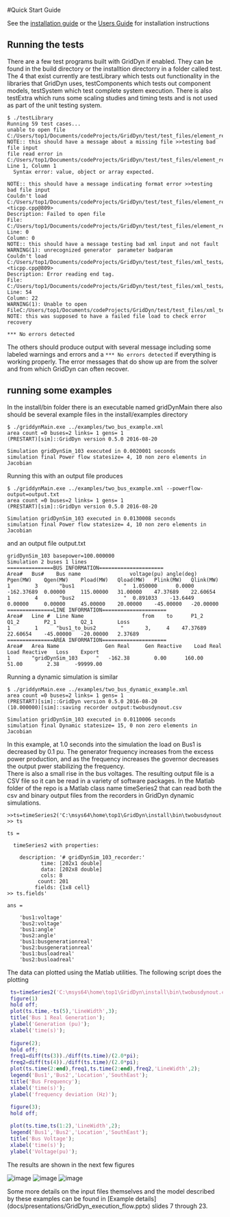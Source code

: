 #Quick Start Guide

See the [installation guide](installation.md) or the [Users Guide](docs/manuals/GridDynUserManual.pdf) for installation instructions

## Running the tests
There are a few test programs built with GridDyn if enabled. They can be found in the build directory or the installtion directorry in a folder called test.  The 4 that exist currently
are testLibrary which tests out functionality in the libraries that GridDyn uses,  testComponents which tests out component models, testSystem which test complete system execution.
There is also testExtra which runs some scaling studies and timing tests and is not used as part of the unit testing system.  

```
$ ./testLibrary
Running 59 test cases...
unable to open file C:/Users/top1/Documents/codeProjects/GridDyn/test/test_files/element_reader_tests/xmlElementReader_missing_file.xml
NOTE:: this should have a message about a missing file >>testing bad file input
file read error in C:/Users/top1/Documents/codeProjects/GridDyn/test/test_files/element_reader_tests/xmlElementReader_test2.xml::* Line 1, Column 1
  Syntax error: value, object or array expected.

NOTE:: this should have a message indicating format error >>testing bad file input
Couldn't load C:/Users/top1/Documents/codeProjects/GridDyn/test/test_files/element_reader_tests/xmlElementReader_testbbad.xml <ticpp.cpp@809>
Description: Failed to open file
File: C:/Users/top1/Documents/codeProjects/GridDyn/test/test_files/element_reader_tests/xmlElementReader_testbbad.xml
Line: 0
Column: 0
NOTE:: this should have a message testing bad xml input and not fault
WARNING(1): unrecognized generator  parameter badparam
Couldn't load C:/Users/top1/Documents/codeProjects/GridDyn/test/test_files/xml_tests/test_bad_xml.xml <ticpp.cpp@809>
Description: Error reading end tag.
File: C:/Users/top1/Documents/codeProjects/GridDyn/test/test_files/xml_tests/test_bad_xml.xml
Line: 54
Column: 22
WARNING(1): Unable to open FileC:/Users/top1/Documents/codeProjects/GridDyn/test/test_files/xml_tests/test_bad_xml.xml
NOTE: this was supposed to have a failed file load to check error recovery

*** No errors detected
```

The others should produce output with several message including some labeled warnings and errors and a `*** No errors detected` if everything is working properly.  The error messages that do show up are from the solver and from which GridDyn can often recover.  

## running some examples 

In the install/bin folder there is an executable named gridDynMain
there also should be several example files in the install/examples directory

```
$ ./griddynMain.exe ../examples/two_bus_example.xml
area count =0 buses=2 links= 1 gens= 1
(PRESTART)[sim]::GridDyn version 0.5.0 2016-08-20

Simulation gridDynSim_103 executed in 0.0020001 seconds
simulation final Power flow statesize= 4, 10 non zero elements in Jacobian
```

Running this with an output file produces

```
$ ./griddynMain.exe ../examples/two_bus_example.xml --powerflow-output=output.txt
area count =0 buses=2 links= 1 gens= 1
(PRESTART)[sim]::GridDyn version 0.5.0 2016-08-20

Simulation gridDynSim_103 executed in 0.0130008 seconds
simulation final Power flow statesize= 4, 10 non zero elements in Jacobian
```

and an output file output.txt

```
gridDynSim_103 basepower=100.000000
Simulation 2 buses 1 lines
===============BUS INFORMATION=====================
Area#	Bus#	Bus name				voltage(pu)	angle(deg)	Pgen(MW)	Qgen(MW)	Pload(MW)	Qload(MW)	Plink(MW)	Qlink(MW)
1		 3		 "bus1                "	 1.050000	   0.0000	 -162.37689	 0.00000	 115.00000	 31.00000	 47.37689	 22.60654
1		 4		 "bus2                "	 0.891033	 -13.6449	 0.00000	 0.00000	 45.00000	 20.00000	 -45.00000	 -20.00000
===============LINE INFORMATION=====================
Area#	Line #	Line Name					from	to		P1_2		Q1_2		P2_1		Q2_1		Loss
1		 1		"bus1_to_bus2        "	     3,     4	 47.37689	 22.60654	 -45.00000	 -20.00000	 2.37689
===============AREA INFORMATION=====================
Area#	Area Name				Gen Real	 Gen Reactive	 Load Real	 Load Reactive	 Loss	 Export
1		"gridDynSim_103      "	 -162.38	    0.00	  160.00	   51.00	    2.38	 -99999.00
```

Running a dynamic simulation is similar

```
$ ./griddynMain.exe ../examples/two_bus_dynamic_example.xml
area count =0 buses=2 links= 1 gens= 1
(PRESTART)[sim]::GridDyn version 0.5.0 2016-08-20
(10.000000)[sim]::saving recorder output:twobusdynout.csv

Simulation gridDynSim_103 executed in 0.0110006 seconds
simulation final Dynamic statesize= 15, 0 non zero elements in Jacobian
```

In this example, at 1.0 seconds into the simulation the load on Bus1 is decreased by 0.1 pu.  The generator frequency increases from the excess power production, and as the frequency increases the governor decreases the output pwer stabilizing the frequency.  
There is also a small rise in the bus voltages.
The resulting output file is a CSV file so it can be read in a variety of software packages.  In the Matlab folder of the repo is a Matlab class name timeSeries2 that can read both the csv and binary output
files from the recorders in GridDyn dynamic simulations.

```
>>ts=timeSeries2('C:\msys64\home\top1\GridDyn\install\bin\twobusdynout.csv');
>> ts

ts = 

  timeSeries2 with properties:

    description: '# gridDynSim_103_recorder:'
           time: [202x1 double]
           data: [202x8 double]
           cols: 8
          count: 201
         fields: {1x8 cell}
>> ts.fields'

ans = 

    'bus1:voltage'
    'bus2:voltage'
    'bus1:angle'
    'bus2:angle'
    'bus1:busgenerationreal'
    'bus2:busgenerationreal'
    'bus1:busloadreal'
    'bus2:busloadreal'
```

The data can plotted using the Matlab utilities.
The following script does the plotting

``` matlab
 ts=timeSeries2('C:\msys64\home\top1\GridDyn\install\bin\twobusdynout.csv');
 figure(1)
 hold off;
 plot(ts.time,-ts(5),'LineWidth',3);
 title('Bus 1 Real Generation');
 ylabel('Generation (pu)');
 xlabel('time(s)');
 
 figure(2);
 hold off;
 freq1=diff(ts(3))./diff(ts.time)/(2.0*pi);
 freq2=diff(ts(4))./diff(ts.time)/(2.0*pi);
 plot(ts.time(2:end),freq1,ts.time(2:end),freq2,'LineWidth',2);
 legend('Bus1','Bus2','Location','SouthEast');
 title('Bus Frequency');
 xlabel('time(s)');
 ylabel('frequency deviation (Hz)');
 
 figure(3);
 hold off;

 plot(ts.time,ts(1:2),'LineWidth',2);
 legend('Bus1','Bus2','Location','SouthEast');
 title('Bus Voltage');
 xlabel('time(s)');
 ylabel('Voltage(pu)');
 ```
 
 The results are shown in the next few figures
 
 ![image](docs/images/dyn_example_bus_generation.png "Bus Generation")
 ![image](docs/images/dyn_examples_bus_frequency.png "Bus Frequency Deviation")
 ![image](docs/images/dyn_example_bus_voltage.png "Bus Voltage")
 
 Some more details on the input files themselves and the model described by these examples can be found in
 [Example details] (docs/presentations/GridDyn_execution_flow.pptx) slides 7 through 23.
